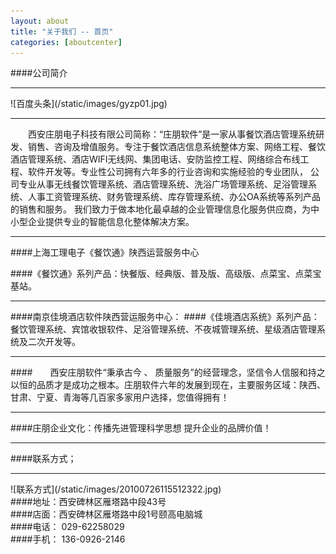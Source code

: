 ```yaml
---
layout: about
title: "关于我们 -- 首页"
categories: [aboutcenter]
---
```

####公司简介
<hr>
![百度头条](/static/images/gyzp01.jpg)
<hr>
&emsp;&emsp;西安庄朋电子科技有限公司简称：“庄朋软件”是一家从事餐饮酒店管理系统研发、销售、咨询及增值服务。专注于餐饮酒店信息系统整体方案、网络工程、餐饮酒店管理系统、酒店WIFI无线网、集团电话、安防监控工程、网络综合布线工程、软件开发等。专业性公司拥有六年多的行业咨询和实施经验的专业团队，
公司专业从事无线餐饮管理系统、酒店管理系统、洗浴广场管理系统、足浴管理系统、人事工资管理系统、财务管理系统、库存管理系统、办公OA系统等系列产品的销售和服务。
我们致力于做本地化最卓越的企业管理信息化服务供应商，为中小型企业提供专业的智能信息化整体解决方案。  
<hr>
####上海工理电子《餐饮通》陕西运营服务中心<p>
####《餐饮通》系列产品：快餐版、经典版、普及版、高级版、点菜宝、点菜宝基站。<p>
<hr>
####南京佳境酒店软件陕西营运服务中心：
####《佳境酒店系统》系列产品：餐饮管理系统、宾馆收银软件、足浴管理系统、不夜城管理系统、星级酒店管理系统及二次开发等。<p>
<hr>
####&emsp;&emsp;西安庄朋软件“秉承古今 、 质量服务”的经营理念，坚信令人信服和持之以恒的品质才是成功之根本。庄朋软件六年的发展到现在，主要服务区域：陕西、甘肃、宁夏、青海等几百家多家用户选择，您值得拥有！
<hr>
####庄朋企业文化：传播先进管理科学思想  提升企业的品牌价值！<p>
<hr>
####联系方式；
<hr>
![联系方式](/static/images/20100726115512322.jpg)
<br>
####地址：西安碑林区雁塔路中段43号 
<br>
####店面：西安碑林区雁塔路中段1号颐高电脑城
<br>
####电话：<span class="glyphicon glyphicon-phone-alt"> </span>  029-62258029  
<br>
####手机：<span class="glyphicon glyphicon-earphone"> </span>  136-0926-2146
<br>